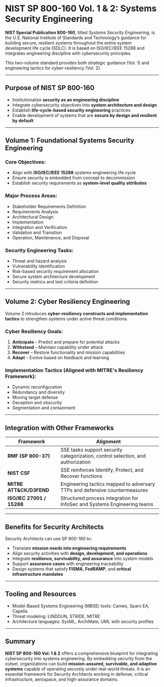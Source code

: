 # NIST SP 800-160 Vol. 1 & 2: Systems Security Engineering

**NIST Special Publication 800-160**, titled *Systems Security Engineering*, is the U.S. National Institute of Standards and Technology’s guidance for building secure, resilient systems throughout the entire system development life cycle (SDLC). It is based on ISO/IEC/IEEE 15288 and integrates engineering discipline with cybersecurity principles.

This two-volume standard provides both strategic guidance (Vol. 1) and engineering tactics for cyber-resiliency (Vol. 2).

---

## Purpose of NIST SP 800-160

- Institutionalize **security as an engineering discipline**
- Integrate cybersecurity objectives into **system architecture and design**
- Establish **life-cycle-based security engineering** practices
- Enable development of systems that are **secure by design and resilient by default**

---

## Volume 1: Foundational Systems Security Engineering

### Core Objectives:
- Align with **ISO/IEC/IEEE 15288** systems engineering life cycle
- Ensure security is embedded from concept to decommission
- Establish security requirements as **system-level quality attributes**

### Major Process Areas:
- Stakeholder Requirements Definition
- Requirements Analysis
- Architectural Design
- Implementation
- Integration and Verification
- Validation and Transition
- Operation, Maintenance, and Disposal

### Security Engineering Tasks:
- Threat and hazard analysis
- Vulnerability identification
- Risk-based security requirement allocation
- Secure system architecture development
- Security metrics and test criteria definition

---

## Volume 2: Cyber Resiliency Engineering

Volume 2 introduces **cyber-resiliency constructs and implementation tactics** to strengthen systems under active threat conditions.

### Cyber Resiliency Goals:
1. **Anticipate** – Predict and prepare for potential attacks
2. **Withstand** – Maintain capability under attack
3. **Recover** – Restore functionality and mission capabilities
4. **Adapt** – Evolve based on feedback and learning

### Implementation Tactics (Aligned with MITRE's Resiliency Framework):
- Dynamic reconfiguration
- Redundancy and diversity
- Moving target defense
- Deception and obscurity
- Segmentation and containment

---

## Integration with Other Frameworks

| Framework | Alignment |
|----------|-----------|
| **RMF (SP 800-37)** | SSE tasks support security categorization, control selection, and authorization |
| **NIST CSF** | SSE reinforces Identify, Protect, and Recover functions |
| **MITRE ATT&CK/D3FEND** | Engineering tactics mapped to adversary TTPs and defensive countermeasures |
| **ISO/IEC 27001 / 15288** | Structured process integration for InfoSec and Systems Engineering teams |

---

## Benefits for Security Architects

Security Architects can use SP 800-160 to:
- Translate **mission needs into engineering requirements**
- Align security activities with **design, development, and operations**
- Integrate **resilience, survivability, and assurance** into system models
- Support **assurance cases** with engineering traceability
- Design systems that satisfy **FISMA**, **FedRAMP**, and **critical infrastructure mandates**

---

## Tooling and Resources

- Model-Based Systems Engineering (MBSE) tools: Cameo, Sparx EA, Capella
- Threat modeling: LINDDUN, STRIDE, MITRE
- Architecture languages: SysML, ArchiMate, UML with security profiles

---

## Summary

**NIST SP 800-160 Vol. 1 & 2** offers a comprehensive blueprint for integrating cybersecurity into systems engineering. By embedding security from the outset, organizations can build **mission-assured, survivable, and adaptive systems** capable of operating securely under real-world threats. It is an essential framework for Security Architects working in defense, critical infrastructure, aerospace, and high-assurance domains.

